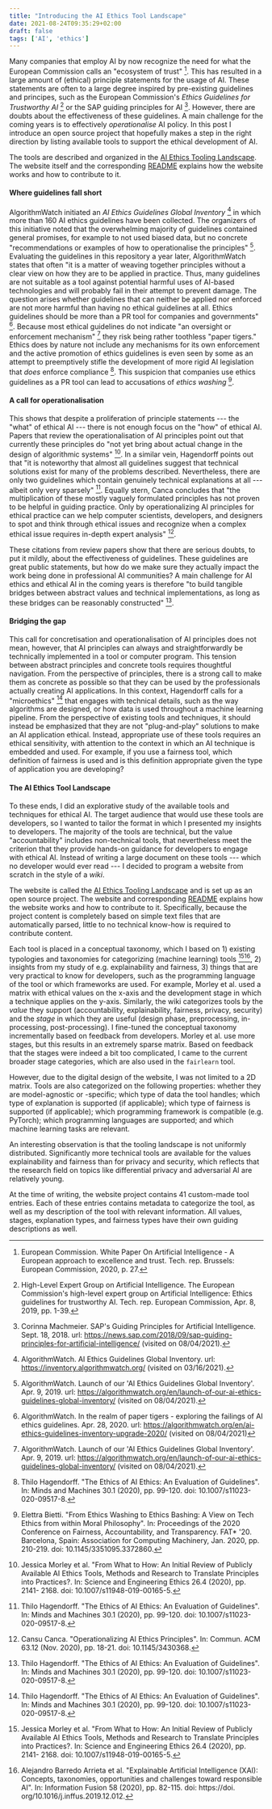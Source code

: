 ```yaml
---
title: "Introducing the AI Ethics Tool Landscape"
date: 2021-08-24T09:35:29+02:00
draft: false
tags: ['AI', 'ethics']
---
```


Many companies that employ AI by now recognize the need for what the European Commission calls an "ecosystem of trust" [^7].
This has resulted in a large amount of (ethical) principle statements for the usage of AI.
These statements are often to a large degree inspired by pre-existing guidelines and principes, such as the European Commission's *Ethics Guidelines for Trustworthy AI* [^9] or the SAP guiding principles for AI [^10].
However, there are doubts about the effectiveness of these guidelines.
A main challenge for the coming years is to effectively *operationalise* AI policy.
In this post I introduce an open source project that hopefully makes a step in the right direction by listing available tools to support the ethical development of AI.

The tools are described and organized in the [AI Ethics Tooling Landscape](https://edwinwenink.github.io/ai-ethics-tool-landscape/).
The website itself and the corresponding [README](https://github.com/EdwinWenink/ai-ethics-tool-landscape/blob/main/README.md) explains how the website works and how to contribute to it.

#### Where guidelines fall short

AlgorithmWatch initiated an *AI Ethics Guidelines Global Inventory*
[^1] in which more than 160 AI ethics guidelines have been
collected. The organizers of this initiative noted that the overwhelming
majority of guidelines contained general promises, for example to not
used biased data, but no concrete "recommendations or examples of how to
operationalise the principles" [^3]. Evaluating the
guidelines in this repository a year later, AlgorithmWatch states that
often "it is a matter of weaving together principles without a clear
view on how they are to be applied in practice. Thus, many guidelines
are not suitable as a tool against potential harmful uses of AI-based
technologies and will probably fail in their attempt to prevent damage.
The question arises whether guidelines that can neither be applied nor
enforced are not more harmful than having no ethical guidelines at all.
Ethics guidelines should be more than a PR tool for companies and
governments" [^2]. Because most ethical guidelines do
not indicate "an oversight or enforcement mechanism"
[^3] they risk being rather toothless "paper tigers."
Ethics does by nature not include any mechanisms for its own enforcement
and the active promotion of ethics guidelines is even seen by some as an
attempt to preemptively stifle the development of more rigid AI
legislation that *does* enforce compliance [^8].
This suspicion that companies use ethics guidelines as a PR tool can
lead to accusations of *ethics washing* [^5].

#### A call for operationalisation

This shows that despite a proliferation of principle statements --- the
"what" of ethical AI --- there is not enough focus on the "how" of
ethical AI. Papers that review the operationalisation of AI principles point out that currently these principles do "not yet bring
about actual change in the design of algorithmic systems" [^11].
In a similar vein, Hagendorff points out that "it is
noteworthy that almost all guidelines suggest that technical solutions
exist for many of the problems described. Nevertheless, there are only
two guidelines which contain genuinely technical explanations at all ---
albeit only very sparsely" [^8]. Equally stern,
Canca concludes that "the multiplication of these mostly vaguely
formulated principles has not proven to be helpful in guiding practice.
Only by operationalizing AI principles for ethical practice can we help
computer scientists, developers, and designers to spot and think through
ethical issues and recognize when a complex ethical issue requires
in-depth expert analysis" [^6].

These citations from review papers show that there are serious doubts,
to put it mildly, about the effectiveness of guidelines. These
guidelines are great public statements, but how do we make sure they
actually impact the work being done in professional AI communities? A
main challenge for AI ethics and ethical AI in the coming years is
therefore "to build tangible bridges between abstract values and
technical implementations, as long as these bridges can be reasonably
constructed" [^8].

#### Bridging the gap

This call for concretisation and operationalisation of AI principles
does not mean, however, that AI principles can always and
straightforwardly be technically implemented in a tool or computer
program. 
This tension between abstract principles and concrete tools requires thoughtful navigation. 
From the perspective of principles, there is a strong call to make them as concrete as possible so that they can
be used by the professionals actually creating AI applications. In this
context, Hagendorff calls for a "microethics" [^8]
that engages with technical details, such as the way algorithms are
designed, or how data is used throughout a machine learning pipeline.
From the perspective of existing tools and techniques, it should instead
be emphasized that they are not "plug-and-play" solutions to make an AI
application ethical. Instead, appropriate use of these tools requires an
ethical sensitivity, with attention to the context in which an AI
technique is embedded and used. For example, if you use a fairness tool,
which definition of fairness is used and is this definition appropriate
given the type of application you are developing?

#### The AI Ethics Tool Landscape

To these ends, I did an explorative study of the available tools and techniques for ethical AI. 
The target audience that would use these tools are developers, so I
wanted to tailor the format in which I presented my insights to
developers. The majority of the tools are technical, but the value
"accountability" includes non-technical tools, that nevertheless meet
the criterion that they provide hands-on guidance for developers to
engage with ethical AI. Instead of writing a large document on these
tools --- which no developer would ever read --- I decided to program a
website from scratch in the style of a *wiki*.

The website is called the [AI Ethics Tooling Landscape](https://edwinwenink.github.io/ai-ethics-tool-landscape/) and is set up as an open source project. 
The website and corresponding [README](https://github.com/EdwinWenink/ai-ethics-tool-landscape/blob/main/README.md) explains how the website works and how to contribute to it.
Specifically, because the project content is completely based on simple text files that are automatically parsed, little to no technical know-how is required to contribute content.

Each tool is placed in a conceptual taxonomy, which I based on 1)
existing typologies and taxonomies for categorizing (machine learning)
tools [^11][^4], 2) insights from my study of
e.g. explainability and fairness, 3) things that are very practical to
know for developers, such as the programming language of the tool or
which frameworks are used. For example, Morley et al. used a matrix with
ethical values on the x-axis and the development stage in which a
technique applies on the y-axis. Similarly, the wiki categorizes tools
by the *value* they support (accountability, explainability, fairness,
privacy, security) and the *stage* in which they are useful (design
phase, preprocessing, in-processing, post-processing). I fine-tuned the conceptual taxonomy incrementally based on feedback from developers.
Morley et al. use more stages, but this results in
an extremely sparse matrix. Based on feedback that the stages were
indeed a bit too complicated, I came to the current broader stage
categories, which are also used in the `fairlearn` tool.

However, due to the digital design of the website, I was not limited to
a 2D matrix. Tools are also categorized on the following properties:
whether they are model-agnostic or -specific; which type of data the
tool handles; which type of explanation is supported (if applicable);
which type of fairness is supported (if applicable); which programming
framework is compatible (e.g. PyTorch); which programming languages are
supported; and which machine learning tasks are relevant.

An interesting observation is that the tooling landscape is not
uniformly distributed. Significantly more technical tools are available
for the values explainability and fairness than for privacy and
security, which reflects that the research field on topics like
differential privacy and adversarial AI are relatively young.

At the time of writing, the website project contains 41
custom-made tool entries. Each of these entries contains metadata to
categorize the tool, as well as my description of the tool with relevant
information. All values, stages, explanation types, and fairness types
have their own guiding descriptions as well. 


[^1]: AlgorithmWatch. AI Ethics Guidelines Global Inventory. url: https://inventory.algorithmwatch.org/ (visited on 03/16/2021).
[^2]: AlgorithmWatch. In the realm of paper tigers - exploring the failings of AI ethics guidelines. Apr. 28, 2020. url: https://algorithmwatch.org/en/ai-ethics-guidelines-inventory-upgrade-2020/ (visited on 08/04/2021)
[^3]: AlgorithmWatch. Launch of our 'AI Ethics Guidelines Global Inventory'. Apr. 9, 2019. url: https://algorithmwatch.org/en/launch-of-our-ai-ethics-guidelines-global-inventory/ (visited on 08/04/2021).
[^4]: Alejandro Barredo Arrieta et al. "Explainable Artificial Intelligence (XAI): Concepts, taxonomies, opportunities and challenges toward responsible AI". In: Information Fusion 58 (2020), pp. 82-115. doi: https://doi.
org/10.1016/j.inffus.2019.12.012.
[^5]: Elettra Bietti. "From Ethics Washing to Ethics Bashing: A View on Tech Ethics from within Moral Philosophy". In: Proceedings of the 2020 Conference on Fairness, Accountability, and Transparency. FAT* '20. Barcelona, Spain: Association for Computing Machinery, Jan. 2020, pp. 210-219. doi: 10.1145/3351095.3372860.
[^6]: Cansu Canca. "Operationalizing AI Ethics Principles". In: Commun. ACM 63.12 (Nov. 2020), pp. 18-21. doi: 10.1145/3430368.
[^7]: European Commission. White Paper On Artificial Intelligence - A European approach to excellence and trust. Tech. rep. Brussels: European Commission, 2020, p. 27.
[^8]: Thilo Hagendorff. "The Ethics of AI Ethics: An Evaluation of Guidelines". In: Minds and Machines 30.1 (2020), pp. 99-120. doi: 10.1007/s11023-020-09517-8.
[^9]: High-Level Expert Group on Artificial Intelligence. The European Commission's high-level expert group on Artificial Intelligence: Ethics guidelines for trustworthy AI. Tech. rep. European Commission, Apr. 8, 2019, pp. 1-39.
[^10]: Corinna Machmeier. SAP's Guiding Principles for Artificial Intelligence. Sept. 18, 2018. url: https://news.sap.com/2018/09/sap-guiding-principles-for-artificial-intelligence/ (visited on 08/04/2021).
[^11]: Jessica Morley et al. "From What to How: An Initial Review of Publicly Available AI Ethics Tools, Methods and Research to Translate Principles into Practices?. In: Science and Engineering Ethics 26.4 (2020), pp. 2141- 2168. doi: 10.1007/s11948-019-00165-5.


